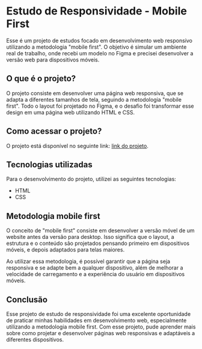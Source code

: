 # Estudo de Responsividade - Mobile First

Esse é um projeto de estudos focado em desenvolvimento web responsivo utilizando a metodologia "mobile first". O objetivo é simular um ambiente real de trabalho, onde recebi um modelo no Figma e precisei desenvolver a versão web para dispositivos móveis.

## O que é o projeto?

O projeto consiste em desenvolver uma página web responsiva, que se adapta a diferentes tamanhos de tela, seguindo a metodologia "mobile first". Todo o layout foi projetado no Figma, e o desafio foi transformar esse design em uma página web utilizando HTML e CSS.

## Como acessar o projeto?

O projeto está disponível no seguinte link: [link do projeto](https://seu-link-aqui.com/).

## Tecnologias utilizadas

Para o desenvolvimento do projeto, utilizei as seguintes tecnologias:

-   HTML
-   CSS

## Metodologia mobile first

O conceito de "mobile first" consiste em desenvolver a versão móvel de um website antes da versão para desktop. Isso significa que o layout, a estrutura e o conteúdo são projetados pensando primeiro em dispositivos móveis, e depois adaptados para telas maiores.

Ao utilizar essa metodologia, é possível garantir que a página seja responsiva e se adapte bem a qualquer dispositivo, além de melhorar a velocidade de carregamento e a experiência do usuário em dispositivos móveis.

## Conclusão

Esse projeto de estudo de responsividade foi uma excelente oportunidade de praticar minhas habilidades em desenvolvimento web, especialmente utilizando a metodologia mobile first. Com esse projeto, pude aprender mais sobre como projetar e desenvolver páginas web responsivas e adaptáveis a diferentes dispositivos.
